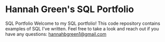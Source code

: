 # Hannah Green's SQL Portfolio
SQL Portfolio
Welcome to my SQL portfolio! This code repository contains examples of SQL I've written. Feel free to take a look and reach out if you have any questions: hannahbgreen1@gmail.com
